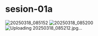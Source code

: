# sesion-01a
![20250318_085152](https://github.com/user-attachments/assets/67ddcca3-2c5c-4ab4-8998-2567b6f63150)
![20250318_085200](https://github.com/user-attachments/assets/ea538afe-eef0-4ecc-b378-424f2df137f6)
![Uploading 20250318_085212.jpg…]()
